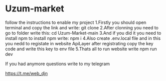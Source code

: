# Uzum-market
follow the instructions to enable my project
1.Firstly you should open terminal and copy the link and write: git clone
2.After clonning you need to go to folder write this: cd Uzum-Market-main
3.And if you did it you need to install npm to install npm write: npm i
4.Also create .env.local file and in this you nedd to registate in website ApiLayer after registrating copy the key code and write this key to env file
5.Thats all to run website write npm run dev

If you had anymore questions write to my telegram

https://t.me/web_djn
